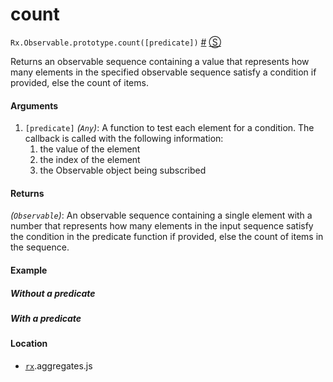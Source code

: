 # count

<rx-marbles key="count"></rx-marbles>

`Rx.Observable.prototype.count([predicate])`
<a href="#rxobservableprototypecountpredicate">#</a> [&#x24C8;](https://github.com/Reactive-Extensions/RxJS/blob/master/rx.aggregates.js#L214-L220 "View in source") 

Returns an observable sequence containing a value that represents how many elements in the specified observable sequence satisfy a condition if provided, else the count of items.

#### Arguments
1. `[predicate]` *(`Any`)*: A function to test each element for a condition.  The callback is called with the following information:
    1. the value of the element
    2. the index of the element
    3. the Observable object being subscribed

#### Returns
*(`Observable`)*: An observable sequence containing a single element with a number that represents how many elements in the input sequence satisfy the condition in the predicate function if provided, else the count of items in the sequence.

#### Example

##### Without a predicate

[](http://jsbin.com/xubalo/1/embed?js,console)

##### With a predicate

[](http://jsbin.com/vedid/1/embed?js,console)

#### Location

- [`rx`](https://www.npmjs.org/package/rx).aggregates.js